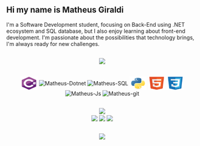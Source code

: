 ## Hi my name is Matheus Giraldi  

I'm a Software Development student, focusing on Back-End using .NET ecosystem and SQL database, but I also enjoy learning about front-end development. I'm passionate about the possibilities that technology brings, I'm always ready for new challenges.
 
##
 
<div align="center">
<img src="https://media.giphy.com/media/M9gbBd9nbDrOTu1Mqx/giphy.gif" width="230">
</div>

##

<div align="center">
  <img align="center" alt="Matheus-C#" height="35" width="45" src="https://raw.githubusercontent.com/devicons/devicon/master/icons/csharp/csharp-original.svg">
  <img align="center" alt="Matheus-Dotnet" height="35" width="45" src="https://cdn.iconscout.com/icon/free/png-512/microsoft-dotnet-1175177.png?f=avif&w=256">
  <img align="center" alt="Matheus-SQL" height="35" width="45" src="https://cdn-icons-png.flaticon.com/512/5815/5815478.png">
  <img align="center" alt="Matheus-Python" height="35" width="45" src="https://raw.githubusercontent.com/devicons/devicon/master/icons/python/python-original.svg">
  <img align="center" alt="Matheus-HTML" height="35" width="45" src="https://raw.githubusercontent.com/devicons/devicon/master/icons/html5/html5-original.svg">
  <img align="center" alt="Matheus-CSS" height="35" width="45" src="https://raw.githubusercontent.com/devicons/devicon/master/icons/css3/css3-original.svg">
  <img align="center" alt="Matheus-Js" height="35" width="45" src="https://cdn.jsdelivr.net/gh/devicons/devicon/icons/javascript/javascript-original.svg">
  <img align="center" alt="Matheus-git" height="35" width="45" src="https://cdn.jsdelivr.net/gh/devicons/devicon/icons/git/git-original.svg"> 
</div>

##

<div align="center">
<img height="200em" src="https://github-profile-summary-cards.vercel.app/api/cards/profile-details?username=Giraldimatheus&theme=monokai"/> 
</div>

<div align="center">
  
  <img height="165em" src="https://github-readme-stats.vercel.app/api?username=Giraldimatheus&show_icons=true&theme=monokai&include_all_commits=true&count_private=false&hide_border=true"/> 
  <img height="165em" src="https://github-readme-stats.vercel.app/api/top-langs/?username=Giraldimatheus&layout=compact&langs_count=7&theme=monokai&hide_border=true"/>   <img height="170em" src="https://github-readme-streak-stats.herokuapp.com/?user=Giraldimatheus&theme=monokai&hide_border=true"/>
</div>

##

<div align="center">
  <img src="https://media.giphy.com/media/KNUhETKTx63XgYHBt1/giphy.gif" width="230">
</div>
  
  

